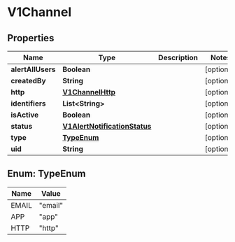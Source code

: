 # V1Channel

## Properties
Name | Type | Description | Notes
------------ | ------------- | ------------- | -------------
**alertAllUsers** | **Boolean** |  |  [optional]
**createdBy** | **String** |  |  [optional]
**http** | [**V1ChannelHttp**](V1ChannelHttp.md) |  |  [optional]
**identifiers** | **List&lt;String&gt;** |  |  [optional]
**isActive** | **Boolean** |  |  [optional]
**status** | [**V1AlertNotificationStatus**](V1AlertNotificationStatus.md) |  |  [optional]
**type** | [**TypeEnum**](#TypeEnum) |  |  [optional]
**uid** | **String** |  |  [optional]

<a name="TypeEnum"></a>
## Enum: TypeEnum
Name | Value
---- | -----
EMAIL | &quot;email&quot;
APP | &quot;app&quot;
HTTP | &quot;http&quot;

